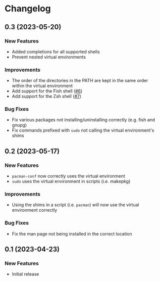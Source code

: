 # Changelog

## 0.3 (2023-05-20)

### New Features
- Added completions for all supported shells
- Prevent nested virtual environments

### Improvements
- The order of the directories in the PATH are kept in the same order within the virtual environment
- Add support for the Fish shell ([#6](https://github.com/jdholtz/pacman-venv/pull/6))
- Add support for the Zsh shell ([#7](https://github.com/jdholtz/pacman-venv/pull/7))

### Bug Fixes
- Fix various packages not installing/uninstalling correctly (e.g. fish and gnupg)
- Fix commands prefixed with `sudo` not calling the virtual environment's shims


## 0.2 (2023-05-17)

### New Features
- `pacman-conf` now correctly uses the virtual environment
- `sudo` uses the virtual environment in scripts (i.e. makepkg)

### Improvements
- Using the shims in a script (i.e. `pacman`) will now use the virtual environment correctly

### Bug Fixes
- Fix the man page not being installed in the correct location


## 0.1 (2023-04-23)

### New Features
- Initial release
